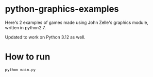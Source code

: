 # python-graphics-examples
Here's 2 examples of games made using John Zelle's graphics module, written in python2.7.

Updated to work on Python 3.12 as well.

# How to run
```
python main.py
```
